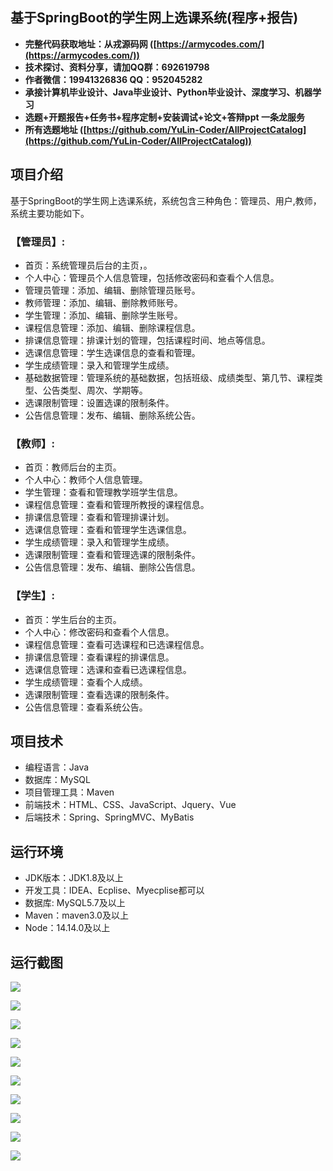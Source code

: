 ## 基于SpringBoot的学生网上选课系统(程序+报告)

- <b>完整代码获取地址：从戎源码网 ([https://armycodes.com/](https://armycodes.com/))</b>
- <b>技术探讨、资料分享，请加QQ群：692619798</b> 
- <b>作者微信：19941326836  QQ：952045282</b> 
- <b>承接计算机毕业设计、Java毕业设计、Python毕业设计、深度学习、机器学习</b>
- <b>选题+开题报告+任务书+程序定制+安装调试+论文+答辩ppt 一条龙服务</b>
- <b>所有选题地址 ([https://github.com/YuLin-Coder/AllProjectCatalog](https://github.com/YuLin-Coder/AllProjectCatalog)) </b>

## 项目介绍
基于SpringBoot的学生网上选课系统，系统包含三种角色：管理员、用户,教师，系统主要功能如下。

### 【管理员】:
- 首页：系统管理员后台的主页，。
- 个人中心：管理员个人信息管理，包括修改密码和查看个人信息。
- 管理员管理：添加、编辑、删除管理员账号。
- 教师管理：添加、编辑、删除教师账号。
- 学生管理：添加、编辑、删除学生账号。
- 课程信息管理：添加、编辑、删除课程信息。
- 排课信息管理：排课计划的管理，包括课程时间、地点等信息。
- 选课信息管理：学生选课信息的查看和管理。
- 学生成绩管理：录入和管理学生成绩。
- 基础数据管理：管理系统的基础数据，包括班级、成绩类型、第几节、课程类型、公告类型、周次、学期等。
- 选课限制管理：设置选课的限制条件。
- 公告信息管理：发布、编辑、删除系统公告。

### 【教师】:
- 首页：教师后台的主页。
- 个人中心：教师个人信息管理。
- 学生管理：查看和管理教学班学生信息。
- 课程信息管理：查看和管理所教授的课程信息。
- 排课信息管理：查看和管理排课计划。
- 选课信息管理：查看和管理学生选课信息。
- 学生成绩管理：录入和管理学生成绩。
- 选课限制管理：查看和管理选课的限制条件。
- 公告信息管理：发布、编辑、删除公告信息。

### 【学生】:
- 首页：学生后台的主页。
- 个人中心：修改密码和查看个人信息。
- 课程信息管理：查看可选课程和已选课程信息。
- 排课信息管理：查看课程的排课信息。
- 选课信息管理：选课和查看已选课程信息。
- 学生成绩管理：查看个人成绩。
- 选课限制管理：查看选课的限制条件。
- 公告信息管理：查看系统公告。

## 项目技术
- 编程语言：Java
- 数据库：MySQL
- 项目管理工具：Maven
- 前端技术：HTML、CSS、JavaScript、Jquery、Vue
- 后端技术：Spring、SpringMVC、MyBatis

## 运行环境
- JDK版本：JDK1.8及以上
- 开发工具：IDEA、Ecplise、Myecplise都可以
- 数据库: MySQL5.7及以上
- Maven：maven3.0及以上
- Node：14.14.0及以上

## 运行截图
![](screenshot/1.png)

![](screenshot/2.png)

![](screenshot/3.png)

![](screenshot/4.png)

![](screenshot/5.png)

![](screenshot/6.png)

![](screenshot/7.png)

![](screenshot/8.png)

![](screenshot/9.png)

![](screenshot/10.png)
